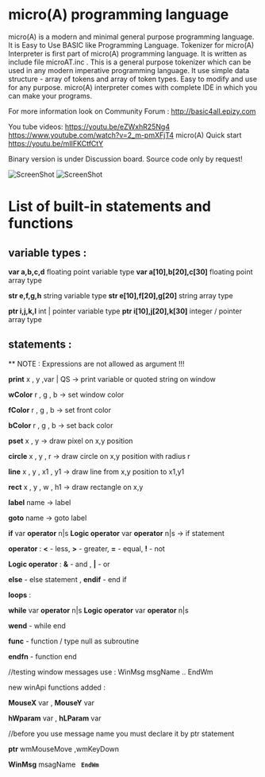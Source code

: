 # micro(A) programming language
micro(A) is a modern and minimal general purpose programming language.
It is Easy to Use BASIC like Programming Language.
Tokenizer for micro(A) Interpreter is first part of micro(A) programming language.
It is written as include file microAT.inc .
This is a general purpose tokenizer which can be used in any modern imperative 
programming language.
It use simple data structure - array of tokens and array of token types.
Easy to modify and use for any purpose.
micro(A) interpreter comes with complete IDE in which you can make your programs.

For more information look on
Community Forum : http://basic4all.epizy.com

You tube videos: https://youtu.be/eZWxhR25Ng4
https://www.youtube.com/watch?v=2_m-pmXFjT4
micro(A) Quick start
https://youtu.be/mIIFKCtfCtY

Binary version is under Discussion board.
Source code only by request!

![ScreenShot](https://aurelsoft.ucoz.com/logoA3.png)
![ScreenShot](https://aurelsoft.ucoz.com/microA_Interpreter.png)

# List of built-in statements and functions
## variable types :
**var a,b,c,d**  floating point variable type
**var a[10],b[20],c[30]**  floating point array type

**str e,f,g,h**  string variable type
**str e[10],f[20],g[20]**  string array type

**ptr i,j,k,l**  int | pointer variable type
**ptr i[10],j[20],k[30]**  integer / pointer array type

## statements :
** NOTE : Expressions are not allowed as argument !!!

**print** x , y ,var | QS -> print variable or quoted string on window  

**wColor** r , g , b  -> set window color

**fColor** r , g , b  -> set front color

**bColor** r , g , b  -> set back color

**pset** x , y   -> draw pixel on x,y position

**circle** x , y , r   -> draw circle on x,y position with radius r

**line** x , y , x1 , y1   -> draw line from x,y position to x1,y1 

**rect** x , y , w , h1   -> draw rectangle on x,y 

**label** name   -> label

**goto** name   -> goto label

**if** var **operator** n|s **Logic operator** var **operator** n|s   -> if statement

**operator** : **<** - less, **>** - greater, **=** - equal, **!** - not

**Logic operator** : **&** - and  , **|** - or

**else** - else statement , **endif** - end if

**loops** :

**while**  var **operator** n|s  **Logic operator** var **operator** n|s 

**wend** - while end

**func** - function / type null as subroutine

**endfn** - function end

//testing window messages use : WinMsg msgName .. EndWm

new winApi functions added :

**MouseX** var , **MouseY** var

**hWparam** var , **hLParam** var

//before you use message name you must declare it by ptr statement

**ptr** wmMouseMove ,wmKeyDown

**WinMsg** msagName <code>  **EndWm**


